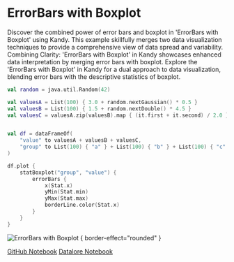 # ErrorBars with Boxplot

<web-summary>
Discover the combined power of error bars and boxplot in 'ErrorBars with Boxplot' using Kandy.
This example skillfully merges two data visualization techniques to provide a comprehensive view of data spread and variability.
</web-summary>

<card-summary>
Combining Clarity: 'ErrorBars with Boxplot' in Kandy showcases enhanced data interpretation by merging error bars with boxplot.
</card-summary>

<link-summary>
Explore the 'ErrorBars with Boxplot' in Kandy for a dual approach to data visualization,
blending error bars with the descriptive statistics of boxplot.
</link-summary>


<!---IMPORT org.jetbrains.kotlinx.kandy.letsplot.samples.ErrorBars-->

<!---FUN error_bars_with_boxplot-->

```kotlin
val random = java.util.Random(42)

val valuesA = List(100) { 3.0 + random.nextGaussian() * 0.5 }
val valuesB = List(100) { 1.5 + random.nextDouble() * 4.5 }
val valuesC = valuesA.zip(valuesB).map { (it.first + it.second) / 2.0 }


val df = dataFrameOf(
    "value" to valuesA + valuesB + valuesC,
    "group" to List(100) { "a" } + List(100) { "b" } + List(100) { "c" }
)

df.plot {
    statBoxplot("group", "value") {
        errorBars {
            x(Stat.x)
            yMin(Stat.min)
            yMax(Stat.max)
            borderLine.color(Stat.x)
        }
    }
}
```

<!---END-->

![ErrorBars with Boxplot](error_bars_with_boxplot.png) { border-effect="rounded" }

<seealso style="cards">
       <category ref="example-ktnb">
           <a href="https://github.com/Kotlin/kandy/blob/main/examples/notebooks/lets-plot/samples/errorBars/error_bars_with_boxplot.ipynb" summary="View the notebook on our GitHub repository">GitHub Notebook</a>
           <a href="https://datalore.jetbrains.com/report/static/KQKedA4jDrKu63O53gEN0z/NFGYJFW8oMlsu5aROAxRGq" summary="Experiment with this example on Datalore">Datalore Notebook</a>
       </category>
</seealso>
